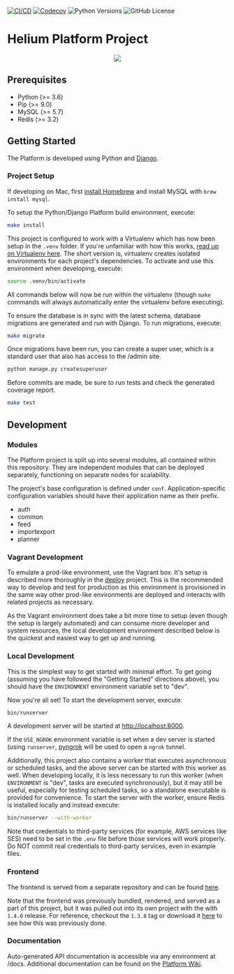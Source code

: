 [![CI/CD](https://github.com/heliumedu/platform/workflows/CI/CD/badge.svg)](https://github.com/heliumedu/platform/actions?query=workflow%3ACI%2FCD)
[![Codecov](https://codecov.io/gh/HeliumEdu/platform/branch/master/graph/badge.svg)](https://codecov.io/gh/HeliumEdu/platform)
![Python Versions](https://img.shields.io/badge/python-%203.6%20|%203.7%20|%203.8%20|%203.9%20-blue)
![GitHub License](https://img.shields.io/github/license/heliumedu/platform)

# Helium Platform Project

<p align="center"><img src="https://www.heliumedu.com/assets/img/logo_full_blue.png" /></p>

## Prerequisites

- Python (>= 3.6)
- Pip (>= 9.0)
- MySQL (>= 5.7)
- Redis (>= 3.2)

## Getting Started
The Platform is developed using Python and [Django](https://www.djangoproject.com).

### Project Setup
If developing on Mac, first [install Homebrew](https://docs.brew.sh/Installation) and install MySQL with `brew install mysql`.

To setup the Python/Django Platform build environment, execute:

```sh
make install
```

This project is configured to work with a Virtualenv which has now been setup in the `.venv` folder. If you're
unfamiliar with how this works, [read up on Virtualenv here](https://virtualenv.pypa.io/en/stable). The short version
is, virtualenv creates isolated environments for each project's dependencies. To activate and use this environment when
developing, execute:

```sh
source .venv/bin/activate
```

All commands below will now be run within the virtualenv (though `make` commands will always automatically enter the
virtualenv before executing).

To ensure the database is in sync with the latest schema, database migrations are generated and run with Django. To
run migrations, execute:

```sh
make migrate
```

Once migrations have been run, you can create a super user, which is a standard user that also has access to the
/admin site.

```sh
python manage.py createsuperuser
```

Before commits are made, be sure to run tests and check the generated coverage report.

```sh
make test
```

## Development
### Modules
The Platform project is split up into several modules, all contained within this repository. They are independent modules that can be deployed
separately, functioning on separate nodes for scalability.

The project's base configuration is defined under `conf`. Application-specific configuration variables should have their application name as their
prefix.

- auth
- common
- feed
- importexport
- planner

### Vagrant Development
To emulate a prod-like environment, use the Vagrant box. It's setup is described more thoroughly in the [deploy](https://github.com/HeliumEdu/deploy#readme)
project. This is the recommended way to develop and test for production as this environment is provisioned in the same way other prod-like
environments are deployed and interacts with related projects as necessary.

As the Vagrant environment does take a bit more time to setup (even though the setup is largely automated) and can consume more developer
and system resources, the local development environment described below is the quickest and easiest way to get up and running.

### Local Development
This is the simplest way to get started with minimal effort. To get going (assuming you have followed the "Getting Started"
directions above), you should have the `ENVIRONMENT` environment variable set to "dev".

Now you're all set! To start the development server, execute:

```sh
bin/runserver
```

A development server will be started at <http://localhost:8000>.

If the `USE_NGROK` environment variable is set when a dev server is started (using `runserver`, [pyngrok](https://github.com/alexdlaird/pyngrok)
will be used to open a `ngrok` tunnel.

Additionally, this project also contains a worker that executes asynchronous or scheduled tasks, and the above server
can be started with this worker as well. When developing locally, it is less necessary to run this worker
(when `ENVIRONMENT` is "dev", tasks are executed synchronously), but it may still be useful, especially for testing
scheduled tasks, so a standalone executable is provided for convenience. To start the server with the worker, ensure
Redis is installed locally and instead execute:

```sh
bin/runserver --with-worker
```

Note that credentials to third-party services (for example, AWS services like SES) need to be set in the `.env` file
before those services will work properly. Do NOT commit real credentials to third-party services, even in example files.

### Frontend
The frontend is served from a separate repository and can be found [here](https://github.com/HeliumEdu/frontend#readme).

Note that the frontend was previously bundled, rendered, and served as a part of this project, but it was pulled out
into its own project with the with `1.4.0` release. For reference, checkout the `1.3.8` tag or download it [here](https://github.com/HeliumEdu/platform/releases/tag/1.3.8)
to see how this was previously done. 

### Documentation

Auto-generated API documentation is accessible via any environment at /docs. Additional documentation can be found
on the [Platform Wiki](https://github.com/HeliumEdu/platform/wiki).
